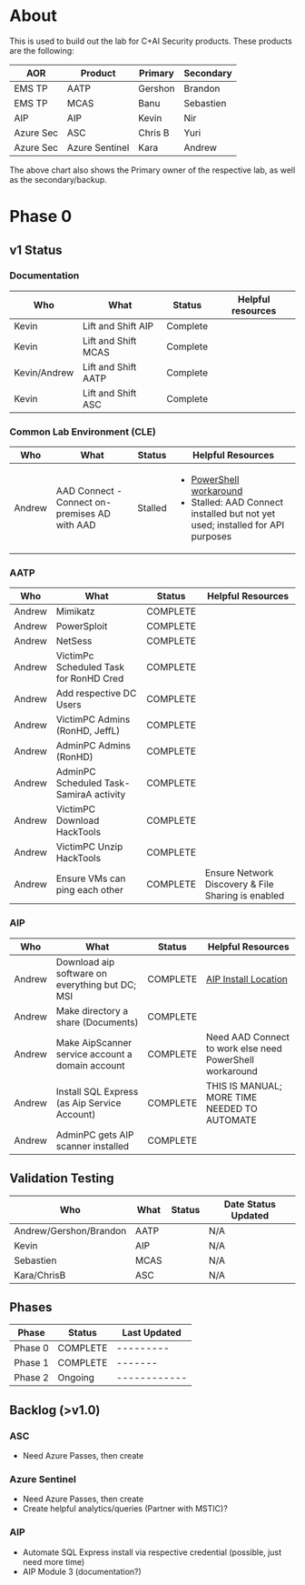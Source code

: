 # About
This is used to build out the lab for C+AI Security products.  These products are the following:

|AOR|Product|Primary|Secondary|
|---|-------|-------|---------|
|EMS TP|AATP|Gershon|Brandon|
|EMS TP|MCAS|Banu|Sebastien|
|AIP| AIP| Kevin| Nir |
|Azure Sec| ASC | Chris B| Yuri|
|Azure Sec | Azure Sentinel|Kara|Andrew|

The above chart also shows the Primary owner of the respective lab, as well as the secondary/backup.

# Phase 0

## v1 Status

### Documentation
| Who | What | Status | Helpful resources|
|-----|------|--------|------------------|
|Kevin|Lift and Shift AIP| Complete|  |
|Kevin|Lift and Shift MCAS| Complete| |
|Kevin/Andrew|Lift and Shift AATP| Complete| |
|Kevin|Lift and Shift ASC| Complete|  |

### Common Lab Environment (CLE)

| Who | What | Status | Helpful Resources|
|-----|------|--------|------------------|
|Andrew| AAD Connect - Connect on-premises AD with AAD | Stalled | <ul><li>[PowerShell workaround](https://mikecrowley.us/2015/10/11/azure-ad-connect-powershell-cmdlets/)<li>Stalled: AAD Connect installed but not yet used; installed for API purposes |

### AATP
| Who | What | Status | Helpful Resources |
|-----|------|--------|-------------------|
|Andrew|Mimikatz|COMPLETE|               |
|Andrew|PowerSploit|COMPLETE|            |
|Andrew|NetSess|COMPLETE|                |
|Andrew|VictimPc Scheduled Task for RonHD Cred|COMPLETE| |
|Andrew|Add respective DC Users|COMPLETE| |
|Andrew|VictimPC Admins (RonHD, JeffL) | COMPLETE |
|Andrew|AdminPC Admins (RonHD)|COMPLETE|  |
|Andrew|AdminPC Scheduled Task-SamiraA activity| COMPLETE| |
|Andrew|VictimPC Download HackTools|COMPLETE| |
|Andrew|VictimPC Unzip HackTools|COMPLETE| |
|Andrew|Ensure VMs can ping each other| COMPLETE| Ensure Network Discovery & File Sharing is enabled |

### AIP

| Who | What | Status | Helpful Resources|
|-----|------|--------|------------------|
|Andrew| Download aip software on everything but DC; MSI| COMPLETE | [AIP Install Location](https://download.microsoft.com/download/4/9/1/491251F7-46BA-46EC-B2B5-099155DD3C27/AzInfoProtection_MSI_for_central_deployment.msi)|
|Andrew| Make directory a share (Documents) | COMPLETE | |
|Andrew| Make AipScanner service account a domain account | COMPLETE | Need AAD Connect to work else need PowerShell workaround |
|Andrew| Install SQL Express (as Aip Service Account) | COMPLETE | THIS IS MANUAL; MORE TIME NEEDED TO AUTOMATE |
|Andrew|AdminPC gets AIP scanner installed|COMPLETE| |

## Validation Testing
|Who|What|Status|Date Status Updated
|---|----|------|-------------------|
|Andrew/Gershon/Brandon|AATP|  |N/A|
|Kevin|AIP| |N/A|
|Sebastien|MCAS| |N/A|
|Kara/ChrisB|ASC| |N/A|

## Phases
|Phase|Status|Last Updated|
|-----|------|------------|
|Phase 0|COMPLETE|---------|
|Phase 1|COMPLETE|-------|
|Phase 2|Ongoing|------------|

## Backlog (>v1.0)

### ASC
* Need Azure Passes, then create

### Azure Sentinel
* Need Azure Passes, then create
* Create helpful analytics/queries (Partner with MSTIC)?

### AIP
* Automate SQL Express install via respective credential (possible, just need more time)
* AIP Module 3 (documentation?)